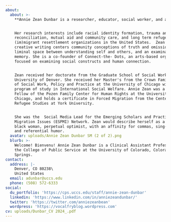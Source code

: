 ```yaml
---
about:
  about: >-
    **Annie Zean Dunbar is a researcher, educator, social worker, and artist.** 


    Her research interests include racial identity formation, trauma and
    reconciliation, mutual aid and community care, and long term refugee and
    (im)migrant resettlement organizations in the United States.  Zean’s
    creative writing centers community conceptions of truth and omission, the
    liminal space between understanding self and others, and an examination of
    memory. She is a co-founder of Connect-the- Dots, an arts-based organization
    focused on examining social constructs and human connection. 


    Zean received her doctorate from the Graduate School of Social Work at the
    University of Denver. She received her Master's from the Crown Family School
    of Social Work, Policy and Practice at the University of Chicago with a
    program of study in International Social Welfare. Annie Zean was a 2014
    Fellow of the Pozen Family Center for Human Rights at the University of
    Chicago, and holds a certificate in Forced Migration from the Center for
    Refugee Studies at York University. 


    She was the  Social Media Lead for the Emerging Scholars and Practitioner on
    Migration Issues (ESPMI) Network. Zean would describe herself as a post-goth
    black woman, perpetual optimist, with an affinity for commas, sing-alongs,
    and referential humor.
  avatar: uploads/Annie Zean Dunbar SM (2 of 2).png
  blurb: >-
    Welcome! Bienvenu! Annie Zean Dunbar is a Clinical Assistant Professor in
    the College of Public Service at the University of Colorado, Colorado
    Springs.
contact:
  address: |-
    Denver, CO 80238\
    United States
  email: adunbar@uccs.edu
  phone: (508) 572-6333
social:
  du_portfolio: 'https://cps.uccs.edu/staff/annie-zean-dunbar'
  linkedin: 'https://www.linkedin.com/in/anniezeandunbar/'
  twitter: 'https://twitter.com/anniezeanbean'
  wordpress: 'https://vocalfryblog.wordpress.com'
cv: uploads/Dunbar_CV 2024_.pdf
---
```



